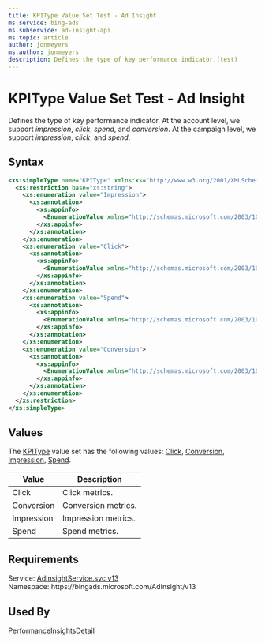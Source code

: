 ```yaml
---
title: KPIType Value Set Test - Ad Insight
ms.service: bing-ads
ms.subservice: ad-insight-api
ms.topic: article
author: jonmeyers
ms.author: jonmeyers
description: Defines the type of key performance indicator.(test)
---
```

# KPIType Value Set Test - Ad Insight
Defines the type of key performance indicator. At the account level, we support *impression*, *click*, *spend*, and *conversion*. At the campaign level, we support *impression*, *click*, and *spend*.

## Syntax
```xml
<xs:simpleType name="KPIType" xmlns:xs="http://www.w3.org/2001/XMLSchema">
  <xs:restriction base="xs:string">
    <xs:enumeration value="Impression">
      <xs:annotation>
        <xs:appinfo>
          <EnumerationValue xmlns="http://schemas.microsoft.com/2003/10/Serialization/">1</EnumerationValue>
        </xs:appinfo>
      </xs:annotation>
    </xs:enumeration>
    <xs:enumeration value="Click">
      <xs:annotation>
        <xs:appinfo>
          <EnumerationValue xmlns="http://schemas.microsoft.com/2003/10/Serialization/">2</EnumerationValue>
        </xs:appinfo>
      </xs:annotation>
    </xs:enumeration>
    <xs:enumeration value="Spend">
      <xs:annotation>
        <xs:appinfo>
          <EnumerationValue xmlns="http://schemas.microsoft.com/2003/10/Serialization/">3</EnumerationValue>
        </xs:appinfo>
      </xs:annotation>
    </xs:enumeration>
    <xs:enumeration value="Conversion">
      <xs:annotation>
        <xs:appinfo>
          <EnumerationValue xmlns="http://schemas.microsoft.com/2003/10/Serialization/">4</EnumerationValue>
        </xs:appinfo>
      </xs:annotation>
    </xs:enumeration>
  </xs:restriction>
</xs:simpleType>
```

## <a name="values"></a>Values

The [KPIType](kpitype.md) value set has the following values: [Click](#click), [Conversion](#conversion), [Impression](#impression), [Spend](#spend).

|Value|Description|
|-----------|---------------|
|<a name="click"></a>Click|Click metrics.|
|<a name="conversion"></a>Conversion|Conversion metrics.|
|<a name="impression"></a>Impression|Impression metrics.|
|<a name="spend"></a>Spend|Spend metrics.|

## Requirements
Service: [AdInsightService.svc v13](https://adinsight.api.bingads.microsoft.com/Api/Advertiser/AdInsight/v13/AdInsightService.svc)  
Namespace: https\://bingads.microsoft.com/AdInsight/v13  

## Used By
[PerformanceInsightsDetail](performanceinsightsdetail.md)  
